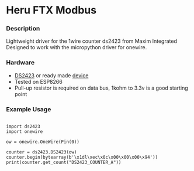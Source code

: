 # Heru FTX Modbus

### Description

Lightweight driver for the 1wire counter ds2423 from Maxim Integrated
Designed to work with the micropython driver for onewire.

### Hardware

* [DS2423](https://www.maximintegrated.com/en/products/ibutton-one-wire/memory-products/DS2423.html) or ready made [device](https://en.m.nu/measuring-instruments/counters-for-connection-to-1wire-network-version-21)
* Tested on ESP8266
* Pull-up resistor is required on data bus, 1kohm to 3.3v is a good starting point

### Example Usage

```

import ds2423
import onewire

ow = onewire.OneWire(Pin(0))

counter = ds2423.DS2423(ow)
counter.begin(bytearray(b'\x1dl\xec\x0c\x00\x00\x00\x94'))
print(counter.get_count("DS2423_COUNTER_A"))

```